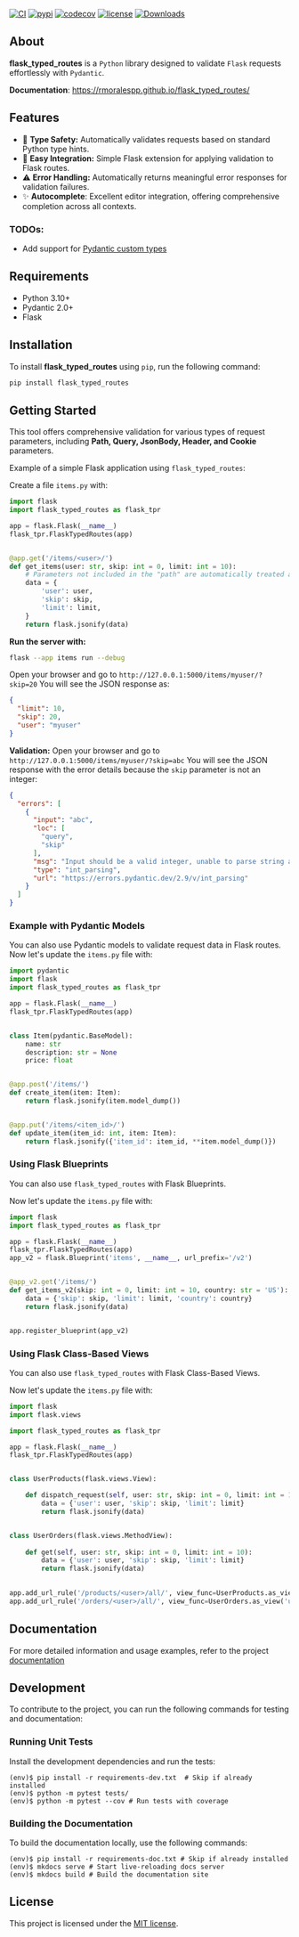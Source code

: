 [![CI](https://github.com/rmoralespp/flask_typed_routes/workflows/CI/badge.svg)](https://github.com/rmoralespp/flask_typed_routes/actions?query=event%3Arelease+workflow%3ACI)
[![pypi](https://img.shields.io/pypi/v/flask_typed_routes.svg)](https://pypi.python.org/pypi/flask_typed_routes)
[![codecov](https://codecov.io/gh/rmoralespp/flask_typed_routes/branch/main/graph/badge.svg)](https://app.codecov.io/gh/rmoralespp/flask_typed_routes)
[![license](https://img.shields.io/github/license/rmoralespp/flask_typed_routes.svg)](https://github.com/rmoralespp/flask_typed_routes/blob/main/LICENSE)
[![Downloads](https://pepy.tech/badge/flask_typed_routes)](https://pepy.tech/project/flask_typed_routes)

## About

**flask_typed_routes** is a `Python` library designed to validate `Flask` requests effortlessly with `Pydantic`.

**Documentation**: https://rmoralespp.github.io/flask_typed_routes/

## Features

- 🎯 **Type Safety:** Automatically validates requests based on standard Python type hints.
- 🔌 **Easy Integration:** Simple Flask extension for applying validation to Flask routes.
- ⚠️ **Error Handling:** Automatically returns meaningful error responses for validation failures.
- ✨ **Autocomplete**: Excellent editor integration, offering comprehensive completion across all contexts.

### TODOs:

- Add support for [Pydantic custom types](https://docs.pydantic.dev/latest/api/types/)

## Requirements

- Python 3.10+
- Pydantic 2.0+
- Flask

## Installation

To install **flask_typed_routes** using `pip`, run the following command:

```bash
pip install flask_typed_routes
```

## Getting Started

This tool offers comprehensive validation for various types of request parameters,
including **Path, Query, JsonBody, Header, and Cookie** parameters.

Example of a simple Flask application using `flask_typed_routes`:

Create a file `items.py` with:

```python
import flask
import flask_typed_routes as flask_tpr

app = flask.Flask(__name__)
flask_tpr.FlaskTypedRoutes(app)


@app.get('/items/<user>/')
def get_items(user: str, skip: int = 0, limit: int = 10):
    # Parameters not included in the "path" are automatically treated as "query" parameters.
    data = {
        'user': user,
        'skip': skip,
        'limit': limit,
    }
    return flask.jsonify(data)
```

**Run the server with:**

```bash
flask --app items run --debug
```

Open your browser and go to `http://127.0.0.1:5000/items/myuser/?skip=20`
You will see the JSON response as:

```json
{
  "limit": 10,
  "skip": 20,
  "user": "myuser"
}
```

**Validation:** Open your browser and go to `http://127.0.0.1:5000/items/myuser/?skip=abc`
You will see the JSON response with the error details because the `skip` parameter is not an integer:

```json
{
  "errors": [
    {
      "input": "abc",
      "loc": [
        "query",
        "skip"
      ],
      "msg": "Input should be a valid integer, unable to parse string as an integer",
      "type": "int_parsing",
      "url": "https://errors.pydantic.dev/2.9/v/int_parsing"
    }
  ]
}
```

### Example with Pydantic Models

You can also use Pydantic models to validate request data in Flask routes.
Now let's update the `items.py` file with:

```python
import pydantic
import flask
import flask_typed_routes as flask_tpr

app = flask.Flask(__name__)
flask_tpr.FlaskTypedRoutes(app)


class Item(pydantic.BaseModel):
    name: str
    description: str = None
    price: float


@app.post('/items/')
def create_item(item: Item):
    return flask.jsonify(item.model_dump())


@app.put('/items/<item_id>/')
def update_item(item_id: int, item: Item):
    return flask.jsonify({'item_id': item_id, **item.model_dump()})
```

### Using Flask Blueprints

You can also use `flask_typed_routes` with Flask Blueprints.

Now let's update the `items.py` file with:

```python
import flask
import flask_typed_routes as flask_tpr

app = flask.Flask(__name__)
flask_tpr.FlaskTypedRoutes(app)
app_v2 = flask.Blueprint('items', __name__, url_prefix='/v2')


@app_v2.get('/items/')
def get_items_v2(skip: int = 0, limit: int = 10, country: str = 'US'):
    data = {'skip': skip, 'limit': limit, 'country': country}
    return flask.jsonify(data)


app.register_blueprint(app_v2)
```

### Using Flask Class-Based Views

You can also use `flask_typed_routes` with Flask Class-Based Views.

Now let's update the `items.py` file with:

```python
import flask
import flask.views

import flask_typed_routes as flask_tpr

app = flask.Flask(__name__)
flask_tpr.FlaskTypedRoutes(app)


class UserProducts(flask.views.View):

    def dispatch_request(self, user: str, skip: int = 0, limit: int = 10):
        data = {'user': user, 'skip': skip, 'limit': limit}
        return flask.jsonify(data)


class UserOrders(flask.views.MethodView):
    
    def get(self, user: str, skip: int = 0, limit: int = 10):
        data = {'user': user, 'skip': skip, 'limit': limit}
        return flask.jsonify(data)

 
app.add_url_rule('/products/<user>/all/', view_func=UserProducts.as_view('user_products'))
app.add_url_rule('/orders/<user>/all/', view_func=UserOrders.as_view('user_orders'))
```

## Documentation

For more detailed information and usage examples, refer to the
project [documentation](https://rmoralespp.github.io/flask_typed_routes/)

## Development

To contribute to the project, you can run the following commands for testing and documentation:

### Running Unit Tests

Install the development dependencies and run the tests:

```
(env)$ pip install -r requirements-dev.txt  # Skip if already installed
(env)$ python -m pytest tests/
(env)$ python -m pytest --cov # Run tests with coverage
```

### Building the Documentation

To build the documentation locally, use the following commands:

```
(env)$ pip install -r requirements-doc.txt # Skip if already installed
(env)$ mkdocs serve # Start live-reloading docs server
(env)$ mkdocs build # Build the documentation site
```

## License

This project is licensed under the [MIT license](LICENSE).